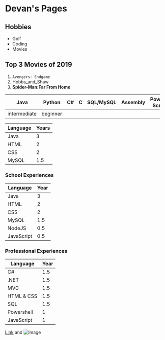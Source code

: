 
# **Devan's Pages**
## Hobbies
- Golf
- Coding
- Movies

## Top 3 Movies of 2019
1. `Avengers: Endgame`
2. Hobbs_and_Shaw
3. **Spider-Man:Far From Home**

Java         | Python        | C#            | C             | SQL/MySQL     | Assembly      | Powershell Scripting
------------ | ------------- | ------------- | ------------- | ------------- | ------------- | -------------
intermediate | beginner      | 

| Language | Years |
| --- | ----------- |
| Java | 3 |
| HTML | 2 |
| CSS | 2 |
| MySQL | 1.5 |

### School Experiences
Language    | Year        
----------- | ----------- 
Java        | 3           
HTML        | 2           
CSS         | 2           
MySQL       | 1.5         
NodeJS      | 0.5         
JavaScript  | 0.5         

### Professional Experiences
Language    | Year        
----------- | ----------- 
C#          | 1.5         
.NET        | 1.5         
MVC         | 1.5         
HTML & CSS  | 1.5         
SQL         | 1.5         
Powershell  | 1           
JavaScript  | 1           


[Link](https://www.google.com/url?sa=i&source=images&cd=&ved=2ahUKEwiZp9awveLkAhV2FjQIHeB_AWsQjRx6BAgBEAQ&url=https%3A%2F%2Fwww.fandangonow.com%2Fdetails%2Fmovie%2Favengers-endgame-2019%2FMMVAF76018A477C2826A4EC8747C40B7BE27&psig=AOvVaw2SpLDBq3eZICbPkbJ34XgF&ust=1569174683838532) and ![Image](https://img01.mgo-images.com/image/thumbnail/v2/content/MMVAF76018A477C2826A4EC8747C40B7BE27.jpeg)
```

